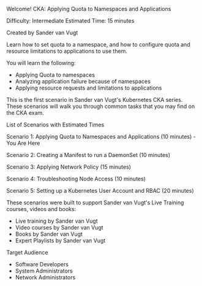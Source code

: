 Welcome!
CKA: Applying Quota to Namespaces and Applications

Difficulty: Intermediate
Estimated Time: 15 minutes

Created by Sander van Vugt

Learn how to set quota to a namespace, and how to configure quota and resource limitations to applications to use them. 

You will learn the following:
*	Applying Quota to namespaces
*	Analyzing application failure because of namespaces
*	Applying resource requests and limitations to applications

This is the first scenario in Sander van Vugt's Kubernetes CKA series. These scenarios will walk you through common tasks that you may find on the CKA exam. 

List of Scenarios with Estimated Times

Scenario 1: Applying Quota to Namespaces and Applications (10 minutes) - You Are Here

Scenario 2: Creating a Manifest to run a DaemonSet (10 minutes)

Scenario 3: Applying Network Policy (15 minutes)

Scenario 4: Troubleshooting Node Access (10 minutes)

Scenario 5: Setting up a Kubernetes User Account and RBAC (20 minutes)

These scenarios were built to support Sander van Vugt's Live Training courses, videos and books:

*	Live training by Sander van Vugt
*	Video courses by Sander van Vugt
*	Books by Sander van Vugt
*	Expert Playlists by Sander van Vugt

Target Audience
*	Software Developers
*	System Administrators
*	Network Administrators
